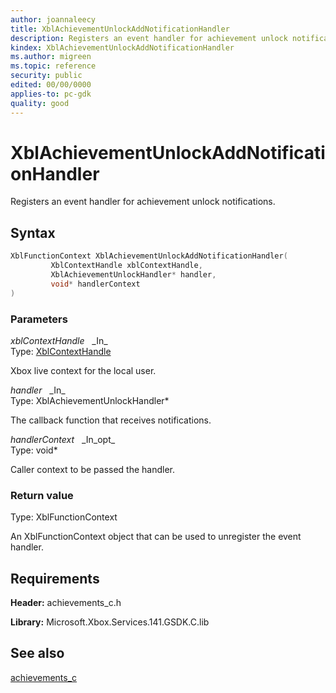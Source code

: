 ```yaml
---
author: joannaleecy
title: XblAchievementUnlockAddNotificationHandler
description: Registers an event handler for achievement unlock notifications.
kindex: XblAchievementUnlockAddNotificationHandler
ms.author: migreen
ms.topic: reference
security: public
edited: 00/00/0000
applies-to: pc-gdk
quality: good
---
```


# XblAchievementUnlockAddNotificationHandler  

Registers an event handler for achievement unlock notifications.  

## Syntax  
  
```cpp
XblFunctionContext XblAchievementUnlockAddNotificationHandler(  
         XblContextHandle xblContextHandle,  
         XblAchievementUnlockHandler* handler,  
         void* handlerContext  
)  
```  
  
### Parameters  
  
*xblContextHandle* &nbsp;&nbsp;\_In\_  
Type: [XblContextHandle](../../types_c/handles/xblcontexthandle.md)  
  
Xbox live context for the local user.  
  
*handler* &nbsp;&nbsp;\_In\_  
Type: XblAchievementUnlockHandler*  
  
The callback function that receives notifications.  
  
*handlerContext* &nbsp;&nbsp;\_In\_opt\_  
Type: void*  
  
Caller context to be passed the handler.  
  
  
### Return value  
Type: XblFunctionContext
  
An XblFunctionContext object that can be used to unregister the event handler.
  
## Requirements  
  
**Header:** achievements_c.h
  
**Library:** Microsoft.Xbox.Services.141.GSDK.C.lib
  
## See also  
[achievements_c](../achievements_c_members.md)  
  
  